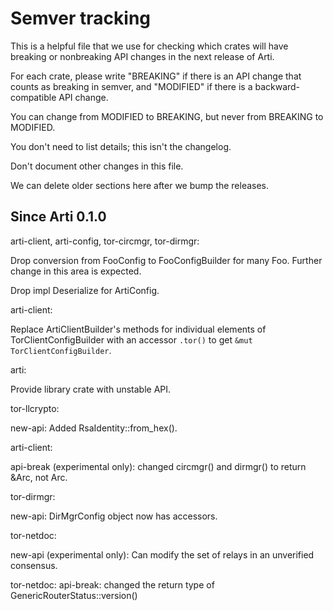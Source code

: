 # Semver tracking

This is a helpful file that we use for checking which crates will have
breaking or nonbreaking API changes in the next release of Arti.

For each crate, please write "BREAKING" if there is an API change that counts
as breaking in semver, and "MODIFIED" if there is a backward-compatible API
change.

You can change from MODIFIED to BREAKING, but never from BREAKING to
MODIFIED.

You don't need to list details; this isn't the changelog.

Don't document other changes in this file.

We can delete older sections here after we bump the releases.


## Since Arti 0.1.0

arti-client, arti-config, tor-circmgr, tor-dirmgr:

  Drop conversion from FooConfig to FooConfigBuilder for many Foo.
  Further change in this area is expected.

  Drop impl Deserialize for ArtiConfig.

arti-client:

  Replace ArtiClientBuilder's methods for individual elements of TorClientConfigBuilder
  with an accessor `.tor()` to get `&mut TorClientConfigBuilder`.

arti:

  Provide library crate with unstable API.

tor-llcrypto:

  new-api: Added RsaIdentity::from_hex().

arti-client:

  api-break (experimental only): changed circmgr() and dirmgr() to return
  &Arc, not Arc.

tor-dirmgr:

  new-api: DirMgrConfig object now has accessors.

tor-netdoc:

  new-api (experimental only): Can modify the set of relays in an unverified
  consensus.


tor-netdoc:
  api-break: changed the return type of GenericRouterStatus::version()
